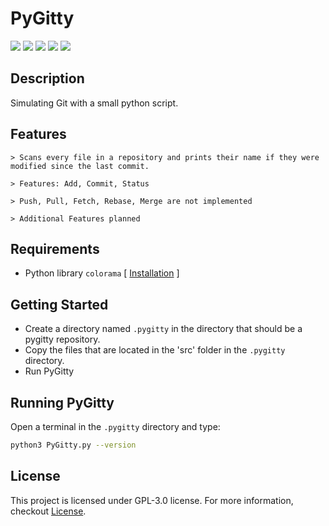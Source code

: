 # PyGitty

![](https://img.shields.io/badge/License-GPL%20v3.0-red)
![](https://img.shields.io/badge/Version-v1.2-blue)
![](https://img.shields.io/badge/lang-242663?style=flat&logo=Python)
![](https://img.shields.io/badge/Extension-133b61?style=flat&logo=Git)
![](https://img.shields.io/badge/FireCommit-4a3c78?style=flat&logo=Git-Extensions)

## Description

Simulating Git with a small python script.

## Features

    > Scans every file in a repository and prints their name if they were modified since the last commit.

    > Features: Add, Commit, Status 

    > Push, Pull, Fetch, Rebase, Merge are not implemented

    > Additional Features planned

## Requirements

- Python library `colorama` [ [Installation](https://pypi.org/project/colorama/) ]

## Getting Started

- Create a directory named `.pygitty` in the directory that should be a pygitty repository.
- Copy the files that are located in the 'src' folder in the `.pygitty` directory.
- Run PyGitty

## Running PyGitty

Open a terminal in the `.pygitty` directory and type:

```bash
python3 PyGitty.py --version
```

## License

This project is licensed under GPL-3.0 license. For more information, checkout [License](https://github.com/BenSt099/PyGitty/blob/main/LICENSE).
